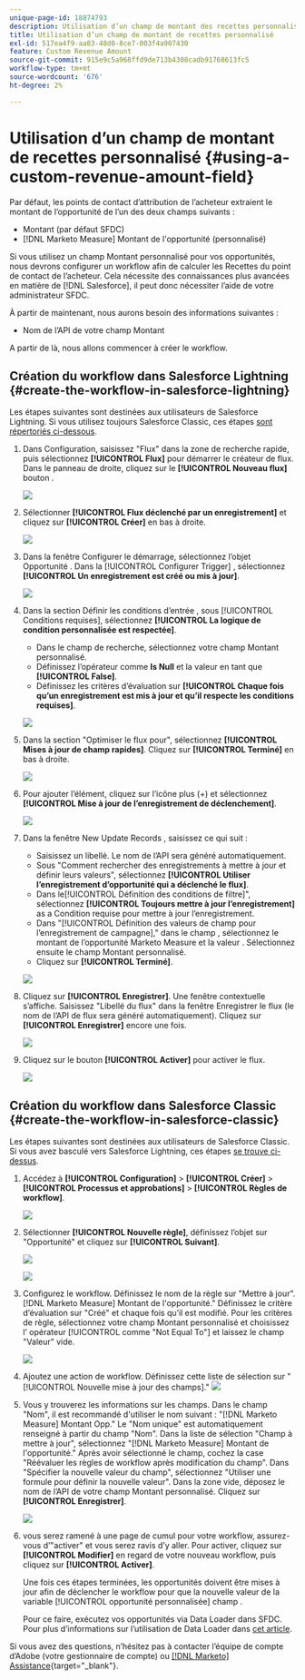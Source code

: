 ```yaml
---
unique-page-id: 18874793
description: Utilisation d’un champ de montant des recettes personnalisé - [!DNL Marketo Measure]
title: Utilisation d’un champ de montant de recettes personnalisé
exl-id: 517ea4f9-aa83-48d0-8ce7-003f4a907430
feature: Custom Revenue Amount
source-git-commit: 915e9c5a968ffd9de713b4308cadb91768613fc5
workflow-type: tm+mt
source-wordcount: '676'
ht-degree: 2%

---
```


# Utilisation d’un champ de montant de recettes personnalisé {#using-a-custom-revenue-amount-field}

Par défaut, les points de contact d’attribution de l’acheteur extraient le montant de l’opportunité de l’un des deux champs suivants :

* Montant (par défaut SFDC)
* [!DNL Marketo Measure] Montant de l&#39;opportunité (personnalisé)

Si vous utilisez un champ Montant personnalisé pour vos opportunités, nous devrons configurer un workflow afin de calculer les Recettes du point de contact de l’acheteur. Cela nécessite des connaissances plus avancées en matière de [!DNL Salesforce], il peut donc nécessiter l’aide de votre administrateur SFDC.

À partir de maintenant, nous aurons besoin des informations suivantes :

* Nom de l’API de votre champ Montant

A partir de là, nous allons commencer à créer le workflow.

## Création du workflow dans Salesforce Lightning {#create-the-workflow-in-salesforce-lightning}

Les étapes suivantes sont destinées aux utilisateurs de Salesforce Lightning. Si vous utilisez toujours Salesforce Classic, ces étapes [sont répertoriés ci-dessous](#create-the-workflow-in-salesforce-classic).

1. Dans Configuration, saisissez &quot;Flux&quot; dans la zone de recherche rapide, puis sélectionnez **[!UICONTROL Flux]** pour démarrer le créateur de flux. Dans le panneau de droite, cliquez sur le **[!UICONTROL Nouveau flux]** bouton .

   ![](assets/using-a-custom-revenue-amount-field-1.png)

1. Sélectionner **[!UICONTROL Flux déclenché par un enregistrement]** et cliquez sur **[!UICONTROL Créer]** en bas à droite.

   ![](assets/using-a-custom-revenue-amount-field-2.png)

1. Dans la fenêtre Configurer le démarrage, sélectionnez l’objet Opportunité . Dans la [!UICONTROL Configurer Trigger] , sélectionnez **[!UICONTROL Un enregistrement est créé ou mis à jour]**.

   ![](assets/using-a-custom-revenue-amount-field-3.png)

1. Dans la section Définir les conditions d’entrée , sous [!UICONTROL Conditions requises], sélectionnez **[!UICONTROL La logique de condition personnalisée est respectée]**.
   * Dans le champ de recherche, sélectionnez votre champ Montant personnalisé.
   * Définissez l’opérateur comme **Is Null** et la valeur en tant que **[!UICONTROL False]**.
   * Définissez les critères d’évaluation sur **[!UICONTROL Chaque fois qu’un enregistrement est mis à jour et qu’il respecte les conditions requises]**.

   ![](assets/using-a-custom-revenue-amount-field-4.png)

1. Dans la section &quot;Optimiser le flux pour&quot;, sélectionnez **[!UICONTROL Mises à jour de champ rapides]**. Cliquez sur **[!UICONTROL Terminé]** en bas à droite.

   ![](assets/using-a-custom-revenue-amount-field-5.png)

1. Pour ajouter l’élément, cliquez sur l’icône plus (+) et sélectionnez **[!UICONTROL Mise à jour de l’enregistrement de déclenchement]**.

   ![](assets/using-a-custom-revenue-amount-field-6.png)

1. Dans la fenêtre New Update Records , saisissez ce qui suit :

   * Saisissez un libellé. Le nom de l’API sera généré automatiquement.
   * Sous &quot;Comment rechercher des enregistrements à mettre à jour et définir leurs valeurs&quot;, sélectionnez **[!UICONTROL Utiliser l’enregistrement d’opportunité qui a déclenché le flux]**.
   * Dans le[!UICONTROL Définition des conditions de filtre]&quot;, sélectionnez **[!UICONTROL Toujours mettre à jour l’enregistrement]** as a Condition requise pour mettre à jour l’enregistrement.
   * Dans &quot;[!UICONTROL Définition des valeurs de champ pour l’enregistrement de campagne],&quot; dans le champ , sélectionnez le montant de l’opportunité Marketo Measure et la valeur . Sélectionnez ensuite le champ Montant personnalisé.
   * Cliquez sur **[!UICONTROL Terminé]**.

   ![](assets/using-a-custom-revenue-amount-field-7.png)

1. Cliquez sur **[!UICONTROL Enregistrer]**. Une fenêtre contextuelle s’affiche. Saisissez &quot;Libellé du flux&quot; dans la fenêtre Enregistrer le flux (le nom de l’API de flux sera généré automatiquement). Cliquez sur **[!UICONTROL Enregistrer]** encore une fois.

   ![](assets/using-a-custom-revenue-amount-field-8.png)

1. Cliquez sur le bouton **[!UICONTROL Activer]** pour activer le flux.

   ![](assets/using-a-custom-revenue-amount-field-9.png)

## Création du workflow dans Salesforce Classic {#create-the-workflow-in-salesforce-classic}

Les étapes suivantes sont destinées aux utilisateurs de Salesforce Classic. Si vous avez basculé vers Salesforce Lightning, ces étapes [se trouve ci-dessus](#create-the-workflow-in-salesforce-lightning).

1. Accédez à **[!UICONTROL Configuration]** > **[!UICONTROL Créer]** > **[!UICONTROL Processus et approbations]** > **[!UICONTROL Règles de workflow]**.

   ![](assets/using-a-custom-revenue-amount-field-10.png)

1. Sélectionner **[!UICONTROL Nouvelle règle]**, définissez l’objet sur &quot;Opportunité&quot; et cliquez sur **[!UICONTROL Suivant]**.

   ![](assets/using-a-custom-revenue-amount-field-11.png)

   ![](assets/using-a-custom-revenue-amount-field-12.png)

1. Configurez le workflow. Définissez le nom de la règle sur &quot;Mettre à jour&quot;. [!DNL Marketo Measure] Montant de l&#39;opportunité.&quot; Définissez le critère d’évaluation sur &quot;Créé&quot; et chaque fois qu’il est modifié. Pour les critères de règle, sélectionnez votre champ Montant personnalisé et choisissez l’ opérateur [!UICONTROL comme &quot;Not Equal To&quot;] et laissez le champ &quot;Valeur&quot; vide.

   ![](assets/using-a-custom-revenue-amount-field-13.png)

1. Ajoutez une action de workflow. Définissez cette liste de sélection sur &quot;[!UICONTROL Nouvelle mise à jour des champs].&quot;
   ![](assets/using-a-custom-revenue-amount-field-14.png)

1. Vous y trouverez les informations sur les champs. Dans le champ &quot;Nom&quot;, il est recommandé d&#39;utiliser le nom suivant : &quot;[!DNL Marketo Measure] Montant Opp.&quot; Le &quot;Nom unique&quot; est automatiquement renseigné à partir du champ &quot;Nom&quot;. Dans la liste de sélection &quot;Champ à mettre à jour&quot;, sélectionnez &quot;[!DNL Marketo Measure] Montant de l&#39;opportunité.&quot; Après avoir sélectionné le champ, cochez la case &quot;Réévaluer les règles de workflow après modification du champ&quot;. Dans &quot;Spécifier la nouvelle valeur du champ&quot;, sélectionnez &quot;Utiliser une formule pour définir la nouvelle valeur&quot;. Dans la zone vide, déposez le nom de l’API de votre champ Montant personnalisé. Cliquez sur **[!UICONTROL Enregistrer]**.

   ![](assets/using-a-custom-revenue-amount-field-15.png)

1. vous serez ramené à une page de cumul pour votre workflow, assurez-vous d’&quot;activer&quot; et vous serez ravis d’y aller. Pour activer, cliquez sur **[!UICONTROL Modifier]** en regard de votre nouveau workflow, puis cliquez sur **[!UICONTROL Activer]**.

   Une fois ces étapes terminées, les opportunités doivent être mises à jour afin de déclencher le workflow pour que la nouvelle valeur de la variable [!UICONTROL opportunité personnalisée] champ .

   Pour ce faire, exécutez vos opportunités via Data Loader dans SFDC. Pour plus d’informations sur l’utilisation de Data Loader dans [cet article](/help/advanced-marketo-measure-features/custom-revenue-amount/using-data-loader-to-update-marketo-measure-custom-amount-field.md).

Si vous avez des questions, n’hésitez pas à contacter l’équipe de compte d’Adobe (votre gestionnaire de compte) ou [[!DNL Marketo] Assistance](https://nation.marketo.com/t5/support/ct-p/Support){target="_blank"}.
